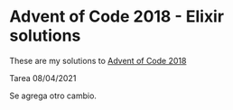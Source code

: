 # Advent of Code 2018 - Elixir solutions

These are my solutions to [Advent of Code 2018](https://adventofcode.com/2018)

Tarea 08/04/2021

Se agrega otro cambio.